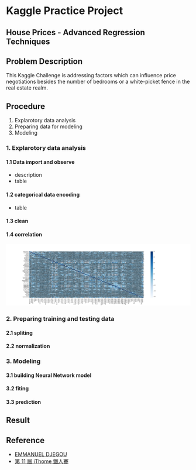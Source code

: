 # Kaggle Practice Project

## House Prices - Advanced Regression Techniques

## Problem Description

This Kaggle Challenge is addressing factors which can influence price negotiations besides the number of bedrooms or a white-picket fence in the real estate realm.

## Procedure

1. Explarotory data analysis
2. Preparing data for modeling
3. Modeling

### 1. Explarotory data analysis

#### 1.1 Data import and observe

- description
- table

#### 1.2 categorical data encoding

- table

#### 1.3 clean

#### 1.4 correlation

![image](./assets/cor.jpeg)

### 2. Preparing training and testing data

#### 2.1 spliting

#### 2.2 normalization

### 3. Modeling

#### 3.1 building Neural Network model

#### 3.2 fiting

#### 3.3 prediction

## Result

## Reference

- [EMMANUEL DJEGOU](https://www.kaggle.com/code/emmanueldjegou/house-prices)
- [第 11 屆 iThome 鐵人賽](https://ithelp.ithome.com.tw/users/20121049/ironman/2809)
